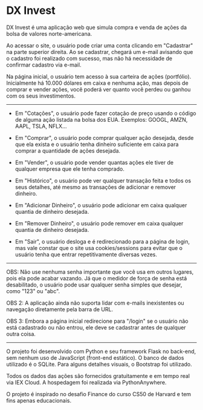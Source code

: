 # DX Invest

DX Invest é uma aplicação web que simula compra e venda de ações da bolsa de valores norte-americana.

Ao acessar o site, o usuário pode criar uma conta clicando em "Cadastrar" na parte superior direita. Ao se cadastrar, chegará um e-mail avisando que o cadastro foi realizado com sucesso, mas não há necessidade de confirmar cadastro via e-mail.

Na página inicial, o usuário tem acesso à sua carteira de ações (portfólio). Inicialmente há 10.000 dólares em caixa e nenhuma ação, mas depois de comprar e vender ações, você poderá ver quanto você perdeu ou ganhou com os seus investimentos.

---

* Em "Cotações", o usuário pode fazer cotação de preço usando o código de alguma ação listada na bolsa dos EUA. Exemplos: GOOGL, AMZN, AAPL, TSLA, NFLX...

* Em "Comprar", o usuário pode comprar qualquer ação desejada, desde que ela exista e o usuário tenha dinheiro suficiente em caixa para comprar a quantidade de ações desejada.

* Em "Vender", o usuário pode vender quantas ações ele tiver de qualquer empresa que ele tenha comprado.

* Em "Histórico", o usuário pode ver qualquer transação feita e todos os seus detalhes, até mesmo as transações de adicionar e remover dinheiro.

* Em "Adicionar Dinheiro", o usuário pode adicionar em caixa qualquer quantia de dinheiro desejada.

* Em "Remover Dinheiro", o usuário pode remover em caixa qualquer quantia de dinheiro desejada.

* Em "Sair", o usuário desloga e é redirecionado para a página de login, mas vale constar que o site usa cookies/sessions para evitar que o usuário tenha que entrar repetitivamente diversas vezes.

---

OBS: Não use nenhuma senha importante que você usa em outros lugares, pois ela pode acabar vazando. Já que o medidor de força de senha está desabilitado, o usuário pode usar qualquer senha simples que desejar, como "123" ou "abc".

OBS 2: A aplicação ainda não suporta lidar com e-mails inexistentes ou navegação diretamente pela barra de URL.

OBS 3: Embora a página inicial redirecione para "/login" se o usuário não está cadastrado ou não entrou, ele deve se cadastrar antes de qualquer outra coisa.

---

O projeto foi desenvolvido com Python e seu framework Flask no back-end, sem nenhum uso de JavaScript (front-end estático). O banco de dados utilizado é o SQLite. Para alguns detalhes visuais, o Bootstrap foi utilizado.

Todos os dados das ações são fornecidos gratuitamente e em tempo real via IEX Cloud.
A hospedagem foi realizada via PythonAnywhere.

O projeto é inspirado no desafio Finance do curso CS50 de Harvard e tem fins apenas educacionais.
